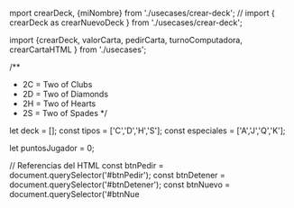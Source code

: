 mport   crearDeck, {miNombre}  from './usecases/crear-deck';
// import { crearDeck as crearNuevoDeck } from './usecases/crear-deck';

import {crearDeck, valorCarta, pedirCarta, turnoComputadora, crearCartaHTML } from './usecases';

/**
 * 2C = Two of Clubs
 * 2D = Two of Diamonds
 * 2H = Two of Hearts
 * 2S = Two of Spades
 */

let deck         = [];
const tipos      = ['C','D','H','S'];
const especiales = ['A','J','Q','K'];

let puntosJugador = 0;
   

// Referencias del HTML
const btnPedir   = document.querySelector('#btnPedir');
const btnDetener = document.querySelector('#btnDetener');
const btnNuevo   = document.querySelector('#btnNue